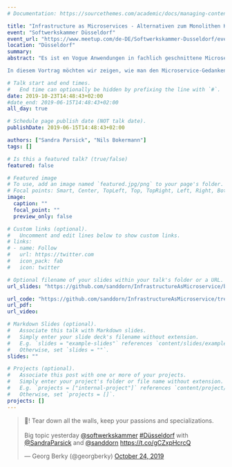 ```yaml
---
# Documentation: https://sourcethemes.com/academic/docs/managing-content/

title: "Infrastructure as Microservices - Alternativen zum Monolithen Kubernetes"
event: "Softwerkskammer Düsseldorf"
event_url: "https://www.meetup.com/de-DE/Softwerkskammer-Dusseldorf/events/264756757/"
location: "Düsseldorf"
summary:
abstract: "Es ist en Vogue Anwendungen in fachlich geschnittene Microservices zu unterteilen und in Kubernetes-Clustern zu betreiben. Streng genommen ist ein Kubernetes-Cluster ein monolithisches System, bestehend aus untrennbaren Services. Damit ist gemeint, dass die einzelnen Services nicht unabhängig voneinander betrieben bzw. ausgeschaltet werden können. Dieses Konzept erinnert stark an die 90’er mit dem Konzept großer Application-Server. Konsequent wäre es, das Betriebskonzept der Software-Architektur anzupassen: Unabhängig betreibbare Infrastruktur-Services anbieten. Wie z.B. Service-Registry, Deployment-Verteilung, Load-Balancing…

In diesem Vortrag möchten wir zeigen, wie man den Microservice-Gedanken – kleiner, abgeschlossener, spezialisierter Bausteine – auch in Infrastruktur Services umsetzen kann und dabei Alternativen zu Kubernetes aufzeigen und zu diskutieren. Wir wollen Use-Case-orientiert Lösungsskizzen vorstellen."

# Talk start and end times.
#   End time can optionally be hidden by prefixing the line with `#`.
date: 2019-10-23T14:48:43+02:00
#date_end: 2019-06-15T14:48:43+02:00
all_day: true

# Schedule page publish date (NOT talk date).
publishDate: 2019-06-15T14:48:43+02:00

authors: ["Sandra Parsick", "Nils Bokermann"]
tags: []

# Is this a featured talk? (true/false)
featured: false

# Featured image
# To use, add an image named `featured.jpg/png` to your page's folder.
# Focal points: Smart, Center, TopLeft, Top, TopRight, Left, Right, BottomLeft, Bottom, BottomRight.
image:
  caption: ""
  focal_point: ""
  preview_only: false

# Custom links (optional).
#   Uncomment and edit lines below to show custom links.
# links:
# - name: Follow
#   url: https://twitter.com
#   icon_pack: fab
#   icon: twitter

# Optional filename of your slides within your talk's folder or a URL.
url_slides: "https://github.com/sanddorn/InfrastructureAsMicroservice/blob/skwDUS-19/slides/2019.10%20-%20SWK%20DUS%20-%20Infrastructure%20As%20Microservices.pdf"

url_code: "https://github.com/sanddorn/InfrastructureAsMicroservice/tree/skwDUS-19"
url_pdf:
url_video:

# Markdown Slides (optional).
#   Associate this talk with Markdown slides.
#   Simply enter your slide deck's filename without extension.
#   E.g. `slides = "example-slides"` references `content/slides/example-slides.md`.
#   Otherwise, set `slides = ""`.
slides: ""

# Projects (optional).
#   Associate this post with one or more of your projects.
#   Simply enter your project's folder or file name without extension.
#   E.g. `projects = ["internal-project"]` references `content/project/deep-learning/index.md`.
#   Otherwise, set `projects = []`.
projects: []
---
```

<blockquote class="twitter-tweet" data-partner="tweetdeck"><p lang="en" dir="ltr">💯! Tear down all the walls, keep your passions and specializations.<br><br>Big topic yesterday <a href="https://twitter.com/softwerkskammer?ref_src=twsrc%5Etfw">@softwerkskammer</a> <a href="https://twitter.com/hashtag/D%C3%BCsseldorf?src=hash&amp;ref_src=twsrc%5Etfw">#Düsseldorf</a> with <a href="https://twitter.com/SandraParsick?ref_src=twsrc%5Etfw">@SandraParsick</a> and <a href="https://twitter.com/sanddorn?ref_src=twsrc%5Etfw">@sanddorn</a> <a href="https://t.co/gCZxpHcrcQ">https://t.co/gCZxpHcrcQ</a></p>&mdash; Georg Berky (@georgberky) <a href="https://twitter.com/georgberky/status/1187244524785033222?ref_src=twsrc%5Etfw">October 24, 2019</a></blockquote>
<script async src="https://platform.twitter.com/widgets.js" charset="utf-8"></script>
